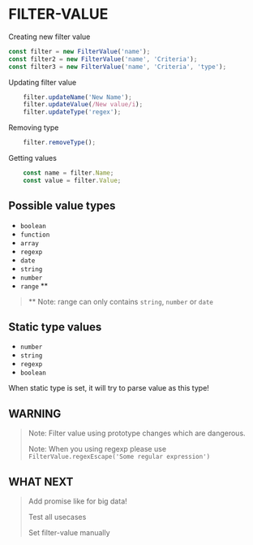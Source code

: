 # FILTER-VALUE 

Creating new filter value

```javascript
const filter = new FilterValue('name');
const filter2 = new FilterValue('name', 'Criteria');
const filter3 = new FilterValue('name', 'Criteria', 'type');
```

Updating filter value 
```javascript
    filter.updateName('New Name');
    filter.updateValue(/New value/i);
    filter.updateType('regex');
```

Removing type 
```javascript
    filter.removeType();
```

Getting values
``` javascript
    const name = filter.Name;
    const value = filter.Value;
```

## Possible value types

* `boolean`
* `function`
* `array`
* `regexp`
* `date`
* `string`
* `number`
* `range` **

> ** Note: range can only contains `string`, `number` or `date`

## Static type values

* `number`
* `string`
* `regexp`
* `boolean`

When static type is set, it will try to parse value as this type!

## WARNING

> Note: Filter value using prototype changes which are dangerous.
> 
> Note: When you using regexp please use `FilterValue.regexEscape('Some regular expression')`


## WHAT NEXT

> Add promise like for big data!
> 
> Test all usecases
> 
> Set filter-value manually

